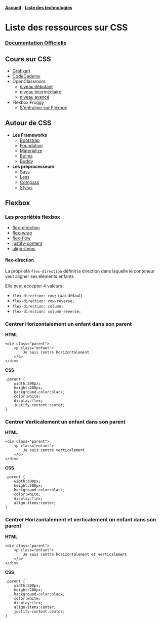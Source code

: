 **[Accueil](../README.md)** | **[Liste des technologies](../cahier.md)**

# Liste des ressources sur CSS 

### [Documentation Officielle](https://developer.mozilla.org/fr/docs/Web/CSS)

## Cours sur CSS

* [Grafikart](https://www.grafikart.fr/formations/css)
* [CodeCademy](https://www.codecademy.com/learn/learn-css)
* OpenClassroom
    * [niveau débutant](https://openclassrooms.com/fr/courses/1603881-apprenez-a-creer-votre-site-web-avec-html5-et-css3)
    * [niveau intermédiaire](https://openclassrooms.com/fr/courses/5919246-creez-des-animations-css-modernes)
    * [niveau avancé](https://openclassrooms.com/fr/courses/2745636-utilisez-les-effets-avances-de-css-sur-votre-site)
* Flexbox Froggy 
	* [S'entrainer sur Flexbox](https://flexboxfroggy.com/#fr)


## Autour de CSS

* **Les Frameworks**
    * [Bootstrap](frameworks/bootstrap.md)
    * [Foundation](frameworks/foundation.md)
    * [Materialize](frameworks/materialize.md)
    * [Bulma](frameworks/bulma.md)
    * [Buddy](https://buddycss.com)
* **Les préprocesseurs**
    * [Sass](preprocesseurs/sass.md)
    * [Less](preprocesseurs/less.md)
    * [Compass](preprocesseurs/compass.md)
    * [Stylus](preprocesseurs/stylus.md)


## Flexbox

### Les propriétés flexbox

* [flex-direction](####-flex-direction)
* [flex-wrap](#flex-wrap)
* [flex-flow](#flex-flow)
* [justify-content](#justify-content)
* [align-items](#align-items)

#### flex-direction

La propriété ```flex-direction``` définit la direction dans laquelle le conteneur veut aligner ses éléments enfants

Elle peut accepter 4 valeurs : 
* ```flex-direction: row;``` (par défaut)
* ```flex-direction: row-reverse;```
* ```flex-direction: column;```
* ```flex-direction: column-reverse;```






### Centrer Horizontalement un enfant dans son parent

**HTML**

```
<div class="parent">
	<p class="enfant">
		Je suis centré horizontalement
	</p>
</div>
```

**CSS**

```
.parent {
	width:300px;
	height:200px;
	background-color:black;
	color:white;
	display:flex;
	justify-content:center;
}
```

### Centrer Verticalement un enfant dans son parent

**HTML**

```
<div class="parent">
	<p class="enfant">
		Je suis centré verticalement
	</p>
</div>
```

**CSS** 

```
.parent {
	width:300px;
	height:200px;
	background-color:black;
	color:white;
	display:flex;
	align-items:center;
}
```

### Centrer Horizontalement et verticalement un enfant dans son parent

**HTML**

```
<div class="parent">
	<p class="enfant">
		Je suis centré horizontalement et verticalement
	</p>
</div>
```

**CSS** 

```
.parent {
	width:300px;
	height:200px;
	background-color:black;
	color:white;
	display:flex;
	align-items:center;
	justify-content:center;
}
```